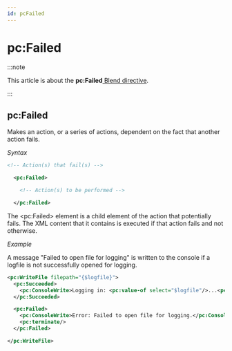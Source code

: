 ```yaml
---
id: pcFailed
---
```


# pc:Failed




:::note

This article is about the **pc:Failed**[ Blend directive](/docs/Repositories/Blend_directives).

:::

## **pc:Failed**

Makes an action, or a series of actions, dependent on the fact that another action fails.

*Syntax*
 

```xml
<!-- Action(s) that fail(s) -->

  <pc:Failed>

    <!-- Action(s) to be performed -->

  </pc:Failed>
```

The \<pc:Failed> element is a child element of the action that potentially fails. The XML content that it contains is executed if that action fails and not otherwise.

*Example*

A message "Failed to open file for logging" is written to the console if a logfile is not successfully opened for logging.

```xml
<pc:WriteFile filepath="{$logfile}">
  <pc:Succeeded>
    <pc:ConsoleWrite>Logging in: <pc:value-of select="$logfile"/>...<pc:newline/></pc:ConsoleWrite>
  </pc:Succeeded>

  <pc:Failed>
    <pc:ConsoleWrite>Error: Failed to open file for logging.</pc:ConsoleWrite>
    <pc:terminate/>
  </pc:Failed>

</pc:WriteFile>   
```

 